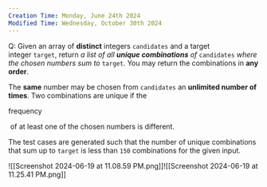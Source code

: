 ```yaml
---
Creation Time: Monday, June 24th 2024
Modified Time: Wednesday, October 30th 2024
---
```


Q: Given an array of **distinct** integers `candidates` and a target integer `target`, return _a list of all **unique combinations** of_ `candidates` _where the chosen numbers sum to_ `target`_._ You may return the combinations in **any order**.

The **same** number may be chosen from `candidates` an **unlimited number of times**. Two combinations are unique if the 

frequency

 of at least one of the chosen numbers is different.

The test cases are generated such that the number of unique combinations that sum up to `target` is less than `150` combinations for the given input.

![[Screenshot 2024-06-19 at 11.08.59 PM.png]]![[Screenshot 2024-06-19 at 11.25.41 PM.png]]